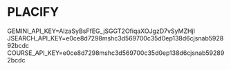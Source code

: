 # PLACIFY
GEMINI_API_KEY=AIzaSyBsFfEG_jSGGT2OfiqaXOJgzD7vSyMZHjI
JSEARCH_API_KEY=e0ce8d7298mshc3d569700c35d0ep138d6cjsnab592892bcdc
COURSE_API_KEY=e0ce8d7298mshc3d569700c35d0ep138d6cjsnab592892bcdc

